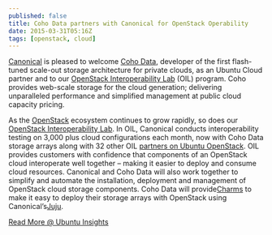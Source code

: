```yaml
---
published: false
title: Coho Data partners with Canonical for OpenStack Operability
date: 2015-03-31T05:16Z
tags: [openstack, cloud]
---
```


[Canonical](http://www.canonical.com/) is pleased to
welcome [Coho Data](http://www.cohodata.com/), developer of the first
flash-tuned scale-out storage architecture for private clouds, as an
Ubuntu Cloud partner and to our [OpenStack Interoperability Lab](http://partners.ubuntu.com/partner-programmes/openstack)
(OIL) program. Coho provides web-scale storage for the cloud
generation; delivering unparalleled performance and simplified
management at public cloud capacity pricing.

As the [OpenStack](http://www.ubuntu.com/cloud/openstack) ecosystem continues to grow rapidly, so does
our [OpenStack Interoperability Lab](http://www.ubuntu.com/cloud/ecosystem/ubuntu-openstack-interoperability-lab). In OIL,
Canonical conducts interoperability testing on 3,000 plus cloud configurations each month, now with
Coho Data storage arrays along with 32 other OIL [partners on Ubuntu OpenStack](http://www.ubuntu.com/cloud/ecosystem).
OIL provides customers with confidence that components of an OpenStack
cloud interoperate well together – making it easier to deploy and
consume cloud resources. Canonical and Coho Data will also work
together to simplify and automate the installation, deployment and
management of OpenStack cloud storage components. Coho Data will
provide[Charms](https://jujucharms.com/) to make it easy to deploy
their storage arrays with OpenStack using Canonical’s[Juju](http://www.ubuntu.com/cloud/tools/juju).

[Read More @ Ubuntu Insights](https://insights.ubuntu.com/2015/03/30/coho-data-partners-with-canonical-for-openstack-interoperability/)
